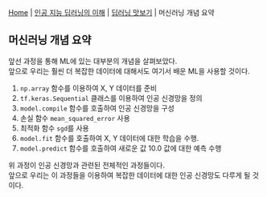 [Home](./../../../README.md) | [인공 지능 딥러닝의 이해](./../../README.md) | [딥러닝 맛보기](./../README.md) | 머신러닝 개념 요약

## 머신러닝 개념 요약
앞선 과정을 통해 ML에 있는 대부분의 개념을 살펴보았다.  
앞으로 우리는 훨씬 더 복잡한 데이터에 대해서도 여기서 배운 ML을 사용할 것이다.  
1. `np.array` 함수를 이용하여 X, Y 데이터를 준비
2. `tf.keras.Sequential` 클래스를 이용하여 인공 신경망을 정의
3. `model.compile` 함수를 호출하여 인공 신경망을 구성
4. 손실 함수 `mean_squared_error` 사용
5. 최적화 함수 `sgd`를 사용
6. `model.fit` 함수를 호출하여 X, Y 데이터에 대한 학습을 수행.
7. `model.predict` 함수를 호출하여 새로운 값 10.0 값에 대한 예측 수행

위 과정이 인공 신경망과 관련된 전체적인 과정들이다.  
앞으로 우리는 이 과정들을 이용하여 복잡한 데이터에 대한 인공 신경망도 다루게 될 것이다.
